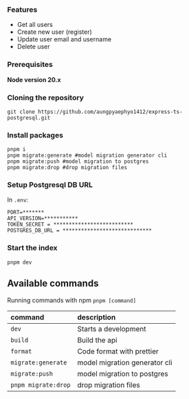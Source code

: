 ### Features

- Get all users
- Create new user (register)
- Update user email and username
- Delete user

### Prerequisites

**Node version 20.x**

### Cloning the repository

```shell
git clone https://github.com/aungpyaephyo1412/express-ts-postgresql.git
```

### Install packages

```shell
pnpm i
pnpm migrate:generate #model migration generator cli
pnpm migrate:push #model migration to postgres
pnpm migrate:drop #drop migration files
```

### Setup Postgresql DB URL

In `.env`:

```.dotenv
PORT=*******
API_VERSION=***********
TOKEN_SECRET = **************************
POSTGRES_DB_URL = *****************************
```

### Start the index

```shell
pnpm dev
```

## Available commands

Running commands with npm `pnpm [command]`

| command             | description                   |
| :------------------ | :---------------------------- |
| `dev`               | Starts a development          |
| `build`             | Build the api                 |
| `format`            | Code format with prettier     |
| `migrate:generate`  | model migration generator cli |
| `migrate:push`      | model migration to postgres   |
| `pnpm migrate:drop` | drop migration files          |
